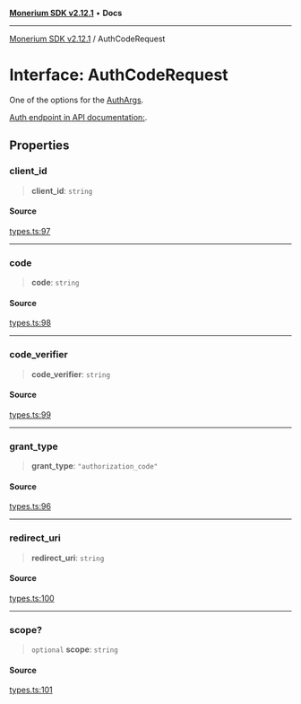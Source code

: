 [**Monerium SDK v2.12.1**](../README.md) • **Docs**

---

[Monerium SDK v2.12.1](../README.md) / AuthCodeRequest

# Interface: AuthCodeRequest

One of the options for the [AuthArgs](../type-aliases/AuthArgs.md).

[Auth endpoint in API documentation:](https://monerium.dev/api-docs#operation/auth).

## Properties

### client_id

> **client_id**: `string`

#### Source

[types.ts:97](https://github.com/monerium/js-monorepo/blob/d7b4845046d718e3ed53164705f9a159eb0876ba/packages/sdk/src/types.ts#L97)

---

### code

> **code**: `string`

#### Source

[types.ts:98](https://github.com/monerium/js-monorepo/blob/d7b4845046d718e3ed53164705f9a159eb0876ba/packages/sdk/src/types.ts#L98)

---

### code_verifier

> **code_verifier**: `string`

#### Source

[types.ts:99](https://github.com/monerium/js-monorepo/blob/d7b4845046d718e3ed53164705f9a159eb0876ba/packages/sdk/src/types.ts#L99)

---

### grant_type

> **grant_type**: `"authorization_code"`

#### Source

[types.ts:96](https://github.com/monerium/js-monorepo/blob/d7b4845046d718e3ed53164705f9a159eb0876ba/packages/sdk/src/types.ts#L96)

---

### redirect_uri

> **redirect_uri**: `string`

#### Source

[types.ts:100](https://github.com/monerium/js-monorepo/blob/d7b4845046d718e3ed53164705f9a159eb0876ba/packages/sdk/src/types.ts#L100)

---

### scope?

> `optional` **scope**: `string`

#### Source

[types.ts:101](https://github.com/monerium/js-monorepo/blob/d7b4845046d718e3ed53164705f9a159eb0876ba/packages/sdk/src/types.ts#L101)
